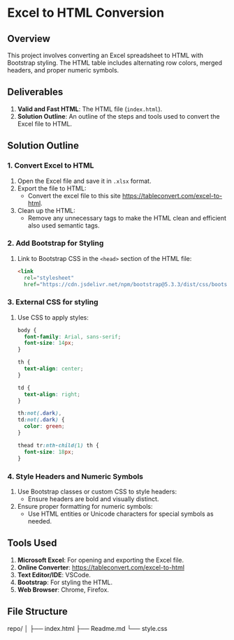 # Excel to HTML Conversion

## Overview

This project involves converting an Excel spreadsheet to HTML with Bootstrap styling. The HTML table includes alternating row colors, merged headers, and proper numeric symbols.

## Deliverables

1. **Valid and Fast HTML**: The HTML file (`index.html`).
2. **Solution Outline**: An outline of the steps and tools used to convert the Excel file to HTML.

## Solution Outline

### 1. Convert Excel to HTML

1. Open the Excel file and save it in `.xlsx` format.
2. Export the file to HTML:
   - Convert the excel file to this site https://tableconvert.com/excel-to-html.
3. Clean up the HTML:
   - Remove any unnecessary tags to make the HTML clean and efficient also used semantic tags.

### 2. Add Bootstrap for Styling

1. Link to Bootstrap CSS in the `<head>` section of the HTML file:
   ```html
   <link
     rel="stylesheet"
     href="https://cdn.jsdelivr.net/npm/bootstrap@5.3.3/dist/css/bootstrap.min.css" />
   ```

### 3. External CSS for styling

1. Use CSS to apply styles:

   ```css
   body {
     font-family: Arial, sans-serif;
     font-size: 14px;
   }

   th {
     text-align: center;
   }

   td {
     text-align: right;
   }

   th:not(.dark),
   td:not(.dark) {
     color: green;
   }

   thead tr:nth-child(1) th {
     font-size: 18px;
   }
   ```

### 4. Style Headers and Numeric Symbols

1. Use Bootstrap classes or custom CSS to style headers:
   - Ensure headers are bold and visually distinct.
2. Ensure proper formatting for numeric symbols:
   - Use HTML entities or Unicode characters for special symbols as needed.

## Tools Used

1. **Microsoft Excel**: For opening and exporting the Excel file.
2. **Online Converter**: https://tableconvert.com/excel-to-html
3. **Text Editor/IDE**: VSCode.
4. **Bootstrap**: For styling the HTML.
5. **Web Browser**: Chrome, Firefox.

## File Structure

repo/
│
├── index.html
├── Readme.md
└── style.css
